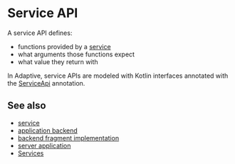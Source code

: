 # Service API

A service API defines:

- functions provided by a [service](def://)
- what arguments those functions expect
- what value they return with

In Adaptive, service APIs are modeled with Kotlin interfaces annotated with the [ServiceApi](class://) annotation.

## See also

- [service](def://)
- [application backend](def://)
- [backend fragment implementation](def://)
- [server application](def://)
- [Services](guide://)
